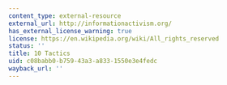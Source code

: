 ```yaml
---
content_type: external-resource
external_url: http://informationactivism.org/
has_external_license_warning: true
license: https://en.wikipedia.org/wiki/All_rights_reserved
status: ''
title: 10 Tactics
uid: c08babb0-b759-43a3-a833-1550e3e4fedc
wayback_url: ''
---
```


